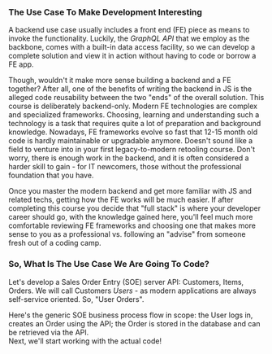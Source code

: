 ### The Use Case To Make Development Interesting

A backend use case usually includes a front end (FE) piece as means to invoke the functionality. Luckily, the *GraphQL API* that we employ as the backbone, comes with a built-in data access facility, so we can develop a complete solution and view it in action without having to code or borrow a FE app. 

Though, wouldn't it make more sense building a backend and a FE together? After all, one of the benefits of writing the backend in JS is the alleged code reusability between the two "ends" of the overall solution. This course is deliberately backend-only. Modern FE technologies are complex and specialized frameworks. Choosing, learning and understanding such a technology is a task that requires quite a lot of preparation and background knowledge. Nowadays, FE frameworks evolve so fast that 12-15 month old code is hardly maintainable or upgradable anymore. Doesn't sound like a field to venture into in your first legacy-to-modern retooling course. Don't worry, there is enough work in the backend, and it is often considered a harder skill to gain - for IT newcomers, those without the professional foundation that you have.

 Once you master the modern backend and get more familiar with JS and related techs, getting how the FE works will be much easier. If after completing this course you decide that "full stack" is where your developer career should go, with the knowledge gained here, you'll feel much more comfortable reviewing FE frameworks and choosing one that makes more sense to you as a professional vs. following an "advise" from someone fresh out of a coding camp.

### So, What Is The Use Case We Are Going To Code?

Let's develop a Sales Order Entry (SOE) server API: Customers, Items, Orders. We will call Customers *Users* - as modern applications are always self-service oriented. So, "User Orders".

Here's the generic SOE business process flow in scope: the User logs in, creates an Order using the API; the Order is stored in the database and can be retrieved via the API.
<br>
Next, we'll start working with the actual code!